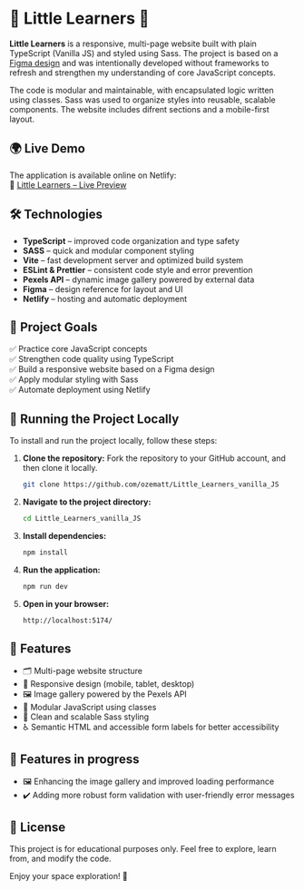 # 🧒 Little Learners 🎒

**Little Learners** is a responsive, multi-page website built with plain TypeScript (Vanilla JS) and styled using Sass. The project is based on a [Figma design](https://www.figma.com/design/mhDBCW795qtJ5e8sAwseLA/School-Education-Website-UI-Template---Light-Theme--Neubrutalism----FREE-Editable--Community-?node-id=164-34417&t=ZzSGOjTN7nlbGYrM-0) and was intentionally developed without frameworks to refresh and strengthen my understanding of core JavaScript concepts.

The code is modular and maintainable, with encapsulated logic written using classes. Sass was used to organize styles into reusable, scalable components. The website includes difrent sections and a mobile-first layout.



## 🌍 Live Demo  
The application is available online on Netlify:  
🔗 [Little Learners – Live Preview](https://littlelearnersvanillajs.netlify.app/)  



## 🛠️ Technologies  
- **TypeScript** – improved code organization and type safety  
- **SASS** – quick and modular component styling
- **Vite** – fast development server and optimized build system
- **ESLint & Prettier** – consistent code style and error prevention
- **Pexels API** – dynamic image gallery powered by external data
- **Figma** – design reference for layout and UI 
- **Netlify** – hosting and automatic deployment  



## 🎯 Project Goals  
✅ Practice core JavaScript concepts         
✅ Strengthen code quality using TypeScript         
✅ Build a responsive website based on a Figma design      
✅ Apply modular styling with Sass         
✅ Automate deployment using Netlify           



## 📂 Running the Project Locally  

To install and run the project locally, follow these steps:

1. **Clone the repository:**
   Fork the repository to your GitHub account, and then clone it locally.
   ```sh
   git clone https://github.com/ozematt/Little_Learners_vanilla_JS
   ```
   
2. **Navigate to the project directory:**
   ```sh
   cd Little_Learners_vanilla_JS
   ```
   
3. **Install dependencies:**
    ```sh
   npm install
   ```
4. **Run the application:**
    ```sh
   npm run dev
   ```
4. **Open in your browser:**
    ```sh
   http://localhost:5174/
   ```



## 📌 Features

- 🗂️ Multi-page website structure
- 📱 Responsive design (mobile, tablet, desktop)
- 🖼️ Image gallery powered by the Pexels API
- 🧱 Modular JavaScript using classes
- 🎨 Clean and scalable Sass styling
- ♿ Semantic HTML and accessible form labels for better accessibility



## 🚧 Features in progress

- 🖼️ Enhancing the image gallery and improved loading performance            
- ✔️ Adding more robust form validation with user-friendly error messages



## 📜 License

This project is for educational purposes only. Feel free to explore, learn from, and modify the code.

Enjoy your space exploration! 🚀
